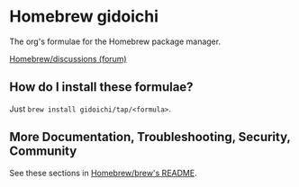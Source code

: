 # Homebrew gidoichi

The org's formulae for the Homebrew package manager.

 [Homebrew/discussions (forum)](https://github.com/orgs/Homebrew/discussions)

## How do I install these formulae?

Just `brew install gidoichi/tap/<formula>`.

## More Documentation, Troubleshooting, Security, Community

See these sections in [Homebrew/brew's README](https://github.com/Homebrew/brew#homebrew).
